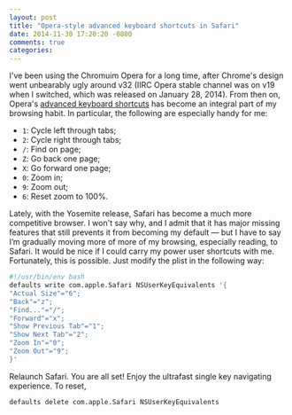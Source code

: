 ```yaml
---
layout: post
title: "Opera-style advanced keyboard shortcuts in Safari"
date: 2014-11-30 17:20:20 -0800
comments: true
categories: 
---
```

I've been using the Chromuim Opera for a long time, after Chrome's design went unbearably ugly around v32 (IIRC Opera stable channel was on v19 when I switched, which was released on January 28, 2014). From then on, Opera's [advanced keyboard shortcuts](http://help.opera.com/opera/Mac/1583/en/fasterBrowsing.html#advanced) has become an integral part of my browsing habit. In particular, the following are especially handy for me:

* `1`: Cycle left through tabs;
* `2`: Cycle right through tabs;
* `/`: Find on page;
* `Z`: Go back one page;
* `X`: Go forward one page;
* `0`: Zoom in;
* `9`: Zoom out;
* `6`: Reset zoom to 100%.

Lately, with the Yosemite release, Safari has become a much more competitive browser. I won't say why, and I admit that it has major missing features that still prevents it from becoming my default — but I have to say I’m gradually moving more of more of my browsing, especially reading, to Safari. It would be nice if I could carry my power user shortcuts with me. Fortunately, this is possible. Just modify the plist in the following way:

```bash safari-advanced-keyboard-shortcuts.sh
#!/usr/bin/env bash
defaults write com.apple.Safari NSUserKeyEquivalents '{
"Actual Size"="6";
"Back"="z";
"Find..."="/";
"Forward"="x";
"Show Previous Tab"="1";
"Show Next Tab"="2";
"Zoom In"="0";
"Zoom Out"="9";
}'
```

Relaunch Safari. You are all set! Enjoy the ultrafast single key navigating experience. To reset,

```bash
defaults delete com.apple.Safari NSUserKeyEquivalents
```
